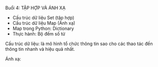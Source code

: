 Buổi 4: TẬP HỢP VÀ ÁNH XẠ
- Cấu trúc dữ liệu Set (tập hợp)
- Cấu trúc dữ liệu Map (Ánh xạ)
- Map trong Python: Dictionary
- Thực hành: Bộ đếm số từ

Cấu trúc dữ liệu: là mô hình tổ chức thông tin sao cho các thao tác đến thông tin nhanh và hiệu quả nhất.



Ánh xạ: 